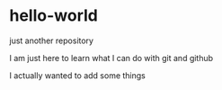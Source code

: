 # hello-world
just another repository

I am just here to learn what I can do with git and github



I actually wanted to add some things
